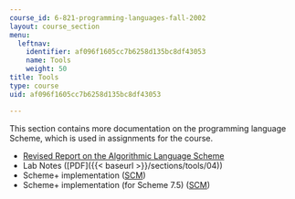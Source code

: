 ```yaml
---
course_id: 6-821-programming-languages-fall-2002
layout: course_section
menu:
  leftnav:
    identifier: af096f1605cc7b6258d135bc8df43053
    name: Tools
    weight: 50
title: Tools
type: course
uid: af096f1605cc7b6258d135bc8df43053

---
```


This section contains more documentation on the programming language Scheme, which is used in assignments for the course.

*   [Revised Report on the Algorithmic Language Scheme](http://www.swiss.ai.mit.edu/~jaffer/r5rs_toc.html)
*   Lab Notes ([PDF]({{< baseurl >}}/sections/tools/04))
*   Scheme+ implementation ([SCM](./resolveuid/562ab809d982156cccf5c758fd7f0557))
*   Scheme+ implementation (for Scheme 7.5) ([SCM](./resolveuid/ef83ee9dd984b185a237df329c117f5d))